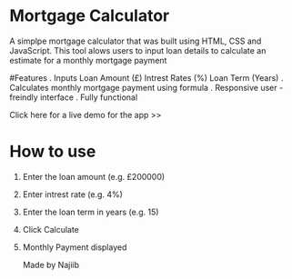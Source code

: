 # Mortgage Calculator

A simplpe mortgage calculator that was built using HTML, CSS and JavaScript. This tool alows users to input loan details to calculate an estimate for a monthly mortgage payment

#Features
. Inputs
Loan Amount (£)
Intrest Rates (%)
Loan Term (Years)
. Calculates monthly mortgage payment using formula
. Responsive user - freindly interface
. Fully functional

Click here for a live demo for the app >>  

# How to use
1. Enter the loan amount (e.g. £200000)
2. Enter intrest rate (e.g. 4%)
3. Enter the loan term in years (e.g. 15)
4. Click Calculate
5. Monthly Payment displayed

   Made by Najiib
